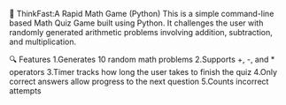 🧠 ThinkFast:A Rapid Math Game (Python)
This is a simple command-line based Math Quiz Game built using Python. It challenges the user with randomly generated arithmetic problems involving addition, subtraction, and multiplication.

  🔍 Features
  1.Generates 10 random math problems
  2.Supports +, -, and * operators
  3.Timer tracks how long the user takes to finish the quiz
  4.Only correct answers allow progress to the next question
  5.Counts incorrect attempts

